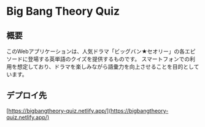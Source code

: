 # Big Bang Theory Quiz

## 概要

このWebアプリケーションは、人気ドラマ「ビッグバン★セオリー」の各エピソードに登場する英単語のクイズを提供するものです。
スマートフォンでの利用を想定しており、ドラマを楽しみながら語彙力を向上させることを目的としています。

## デプロイ先

[https://bigbangtheory-quiz.netlify.app/](https://bigbangtheory-quiz.netlify.app/)
